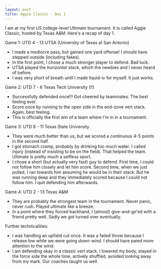 ```yaml
---
layout: post
title: Aggie Classic - Day 1
---
```


I am at my first US college-level Ultimate tournament. It is called Aggie Classic, hosted by Texas A&M. Here's a recap of day 1.

Game 1: UTD 4 - 13 UTSA (University of Texas at San Antonio)
- I made a mediocre pass, but gained one yard offense! I should have stepped outside (including fakes).
- In the first point, I chose a much stronger player to defend. Bad luck.
- UTSA played the *horizontal stack*, which the newbies and I never heard of before.
- I was very short of breath until I made liquid-iv for myself. It just works.

Game 2: UTD 7 - 6 Texas Tech University (!!)
- Successfully defended once!!! Got cheered by teammates. The best feeling ever.
- Score once by running to the open side in the end-zone vert stack. Again, best feeling.
- This is officially the first win of a team where I'm in in a tournament.

Game 3: UTD 8 - 11 Texas State University
- They were much better than us, but we scored a continuous 4-5 points in the second half.
- I got stomach cramp, probably by drinking too much water. I called injury (instead of insisting to be on the field). That helped the team. Ultimate is pretty much a selfless sport.
- I chose a short (but actually very fast) guy to defend. First time, I could not follow him closely and let him score. Second time, when we just pulled, I ran towards him assuming he would be in their stack. But he was running deep and they immediately scored because I could not follow him. I quit defending him afterwards.

Game 4: UTD 2 - 13 Texas A&M
- They are probably the strongest team in the tournament. Never panic, never rush. Played ultimate like a breeze.
- In a point where they forced backhand, I (almost) give-and-go'ed with a friend pretty well. Sadly we got turned over eventually.

Further technicalities:
- I was handling an upfield cut once. It was a failed throw because I release low while we were going *down-wind*. I should have paied more attention to the wind.
- I am defending okay in a classic vert stack. I lowered my body, stayed in the force side the whole time, actively shuffled, avoided looking away from my mark. Our coaches taught us well.